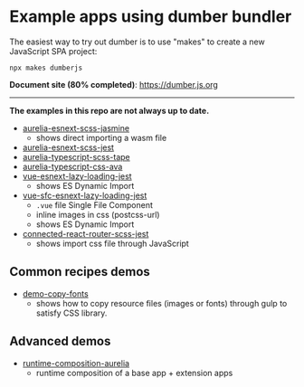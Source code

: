 # Example apps using dumber bundler

The easiest way to try out dumber is to use "makes" to create a new JavaScript SPA project:

    npx makes dumberjs

**Document site (80% completed)**: https://dumber.js.org

-----

**The examples in this repo are not always up to date.**

* [aurelia-esnext-scss-jasmine](https://github.com/dumberjs/examples/tree/master/aurelia-esnext-scss-jasmine)
  - shows direct importing a wasm file
* [aurelia-esnext-scss-jest](https://github.com/dumberjs/examples/tree/master/aurelia-esnext-scss-jest)
* [aurelia-typescript-scss-tape](https://github.com/dumberjs/examples/tree/master/aurelia-typescript-scss-tape)
* [aurelia-typescript-css-ava](https://github.com/dumberjs/examples/tree/master/aurelia-typescript-css-ava)
* [vue-esnext-lazy-loading-jest](https://github.com/dumberjs/examples/tree/master/vue-esnext-lazy-loading-jest)
  - shows ES Dynamic Import
* [vue-sfc-esnext-lazy-loading-jest](https://github.com/dumberjs/examples/tree/master/vue-sfc-esnext-lazy-loading-jest)
  - `.vue` file Single File Component
  - inline images in css (postcss-url)
  - shows ES Dynamic Import
* [connected-react-router-scss-jest](https://github.com/dumberjs/examples/tree/master/connected-react-router-scss-jest)
  - shows import css file through JavaScript

## Common recipes demos

* [demo-copy-fonts](https://github.com/dumberjs/examples/tree/master/demo-copy-fonts)
  - shows how to copy resource files (images or fonts) through gulp to satisfy CSS library.

## Advanced demos

* [runtime-composition-aurelia](https://github.com/dumberjs/examples/tree/master/runtime-composition-aurelia)
  - runtime composition of a base app + extension apps
